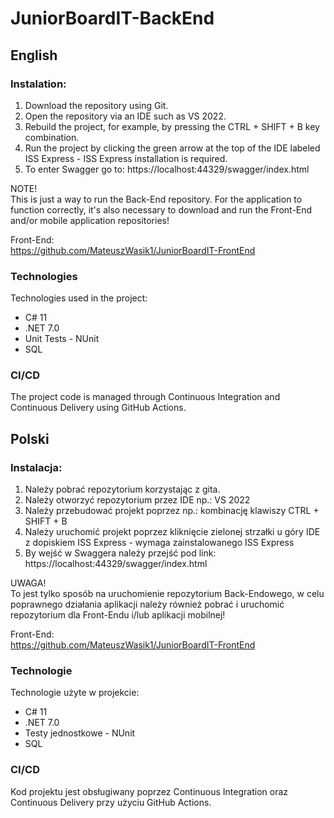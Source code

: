 # JuniorBoardIT-BackEnd

## English

### Instalation:

1. Download the repository using Git.
2. Open the repository via an IDE such as VS 2022.
3. Rebuild the project, for example, by pressing the CTRL + SHIFT + B key combination.
4. Run the project by clicking the green arrow at the top of the IDE labeled ISS Express - ISS Express installation is required.
5. To enter Swagger go to: https://localhost:44329/swagger/index.html

NOTE!\
This is just a way to run the Back-End repository. For the application to function correctly, it's also necessary to download and run the Front-End and/or mobile application repositories!

Front-End:\
https://github.com/MateuszWasik1/JuniorBoardIT-FrontEnd

### Technologies

Technologies used in the project:

- C# 11
- .NET 7.0
- Unit Tests - NUnit
- SQL

### CI/CD

The project code is managed through Continuous Integration and Continuous Delivery using GitHub Actions.

## Polski

### Instalacja:

1. Należy pobrać repozytorium korzystając z gita.
2. Należy otworzyć repozytorium przez IDE np.: VS 2022
3. Należy przebudować projekt poprzez np.: kombinację klawiszy CTRL + SHIFT + B
4. Należy uruchomić projekt poprzez kliknięcie zielonej strzałki u góry IDE z dopiskiem ISS Express - wymaga zainstalowanego ISS Express
5. By wejść w Swaggera należy przejść pod link: https://localhost:44329/swagger/index.html

UWAGA!\
To jest tylko sposób na uruchomienie repozytorium Back-Endowego, w celu poprawnego działania aplikacji należy również pobrać i uruchomić repozytorium dla Front-Endu i/lub aplikacji mobilnej!

Front-End:\
https://github.com/MateuszWasik1/JuniorBoardIT-FrontEnd

### Technologie

Technologie użyte w projekcie:

- C# 11
- .NET 7.0
- Testy jednostkowe - NUnit
- SQL

### CI/CD

Kod projektu jest obsługiwany poprzez Continuous Integration oraz Continuous Delivery przy użyciu GitHub Actions.
